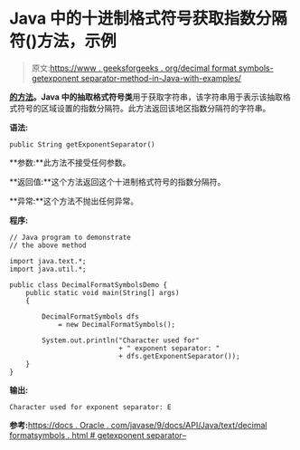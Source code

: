 # Java 中的十进制格式符号获取指数分隔符()方法，示例

> 原文:[https://www . geeksforgeeks . org/decimal format symbols-getexponent separator-method-in-Java-with-examples/](https://www.geeksforgeeks.org/decimalformatsymbols-getexponentseparator-method-in-java-with-examples/)

**[的**方法**](https://www.geeksforgeeks.org/tag/java-text-package/)。Java 中的抽取格式符号类**用于获取字符串，该字符串用于表示该抽取格式符号的区域设置的指数分隔符。此方法返回该地区指数分隔符的字符串。

**语法:**

```
public String getExponentSeparator()

```

**参数:**此方法不接受任何参数。

**返回值:**这个方法返回这个十进制格式符号的指数分隔符。

**异常:**这个方法不抛出任何异常。

**程序:**

```
// Java program to demonstrate
// the above method

import java.text.*;
import java.util.*;

public class DecimalFormatSymbolsDemo {
    public static void main(String[] args)
    {

        DecimalFormatSymbols dfs
            = new DecimalFormatSymbols();

        System.out.println("Character used for"
                           + " exponent separator: "
                           + dfs.getExponentSeparator());
    }
}
```

**输出:**

```
Character used for exponent separator: E

```

**参考:**[https://docs . Oracle . com/javase/9/docs/API/Java/text/decimal formatsymbols . html # getexponent separator–](https://docs.oracle.com/javase/9/docs/api/java/text/DecimalFormatSymbols.html#getExponentSeparator--)